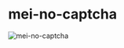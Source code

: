 # mei-no-captcha

![mei-no-captcha](http://s32.postimg.org/z8h5q3cd1/d4972a786482_5600b03abc3f6.jpg)
